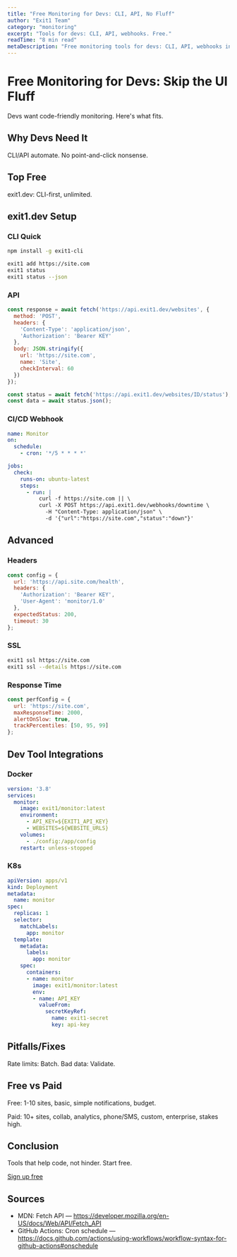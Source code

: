```yaml
---
title: "Free Monitoring for Devs: CLI, API, No Fluff"
author: "Exit1 Team"
category: "monitoring"
excerpt: "Tools for devs: CLI, API, webhooks. Free."
readTime: "8 min read"
metaDescription: "Free monitoring tools for devs: CLI, API, webhooks in 2025."
---
```


# Free Monitoring for Devs: Skip the UI Fluff

Devs want code-friendly monitoring. Here's what fits.

## Why Devs Need It

CLI/API automate. No point-and-click nonsense.

## Top Free

exit1.dev: CLI-first, unlimited.

## exit1.dev Setup

### CLI Quick

```bash
npm install -g exit1-cli

exit1 add https://site.com
exit1 status
exit1 status --json
```

### API

```javascript
const response = await fetch('https://api.exit1.dev/websites', {
  method: 'POST',
  headers: {
    'Content-Type': 'application/json',
    'Authorization': 'Bearer KEY'
  },
  body: JSON.stringify({
    url: 'https://site.com',
    name: 'Site',
    checkInterval: 60
  })
});

const status = await fetch('https://api.exit1.dev/websites/ID/status');
const data = await status.json();
```

### CI/CD Webhook

```yaml
name: Monitor
on:
  schedule:
    - cron: '*/5 * * * *'

jobs:
  check:
    runs-on: ubuntu-latest
    steps:
      - run: |
          curl -f https://site.com || \
          curl -X POST https://api.exit1.dev/webhooks/downtime \
            -H "Content-Type: application/json" \
            -d '{"url":"https://site.com","status":"down"}'
```

## Advanced

### Headers

```javascript
const config = {
  url: 'https://api.site.com/health',
  headers: {
    'Authorization': 'Bearer KEY',
    'User-Agent': 'monitor/1.0'
  },
  expectedStatus: 200,
  timeout: 30
};
```

### SSL

```bash
exit1 ssl https://site.com
exit1 ssl --details https://site.com
```

### Response Time

```javascript
const perfConfig = {
  url: 'https://site.com',
  maxResponseTime: 2000,
  alertOnSlow: true,
  trackPercentiles: [50, 95, 99]
};
```

## Dev Tool Integrations

### Docker

```yaml
version: '3.8'
services:
  monitor:
    image: exit1/monitor:latest
    environment:
      - API_KEY=${EXIT1_API_KEY}
      - WEBSITES=${WEBSITE_URLS}
    volumes:
      - ./config:/app/config
    restart: unless-stopped
```

### K8s

```yaml
apiVersion: apps/v1
kind: Deployment
metadata:
  name: monitor
spec:
  replicas: 1
  selector:
    matchLabels:
      app: monitor
  template:
    metadata:
      labels:
        app: monitor
    spec:
      containers:
      - name: monitor
        image: exit1/monitor:latest
        env:
        - name: API_KEY
          valueFrom:
            secretKeyRef:
              name: exit1-secret
              key: api-key
```

## Pitfalls/Fixes

Rate limits: Batch. Bad data: Validate.

## Free vs Paid

Free: 1-10 sites, basic, simple notifications, budget.

Paid: 10+ sites, collab, analytics, phone/SMS, custom, enterprise, stakes high.

## Conclusion

Tools that help code, not hinder. Start free.

[Sign up free](https://exit1.dev) 

## Sources

- MDN: Fetch API — https://developer.mozilla.org/en-US/docs/Web/API/Fetch_API
- GitHub Actions: Cron schedule — https://docs.github.com/actions/using-workflows/workflow-syntax-for-github-actions#onschedule
